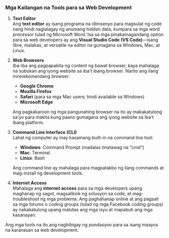 ### **Mga Kailangan na Tools para sa Web Development**

1. **Text Editor**  
   Ang **text editor** ay isang programa na idinisenyo para magsulat ng code nang hindi naglalagay ng anumang hidden data, kumpara sa mga word processor tulad ng Microsoft Word. Isa sa mga pinakamagandang option para sa web developers ay ang **Visual Studio Code (VS Code)**—isang libre, malakas, at versatile na editor na gumagana sa Windows, Mac, at Linux.

2. **Web Browsers**  
   Iba-iba ang pagpapakita ng content ng bawat browser, kaya mahalaga na subukan ang iyong website sa iba't ibang browser. Narito ang ilang inirerekomendang browser:
   - **Google Chrome**
   - **Mozilla Firefox**
   - **Safari** (para sa mga Mac users; hindi available sa Windows)
   - **Microsoft Edge**

   Ang pagkakaroon ng mga pangunahing browser na ito ay makakatulong sa'yo para makita kung paano gumagana ang iyong website sa iba't ibang platform.

3. **Command Line Interface (CLI)**  
   Lahat ng computer ay may kasamang built-in na command line tool:
   - **Windows**: Command Prompt (madalas tinatawag na “cmd”)
   - **Mac**: Terminal
   - **Linux**: Bash

   Ang command line ay mahalaga para magpatakbo ng ilang commands at mag-install ng development tools.

4. **Internet Access**  
   Mahalaga ang **internet access** para sa mga developers upang maghanap ng sagot, magsaliksik ng solusyon sa code, at mag-troubleshoot ng mga problema. Ang paghahanap online at ang pagsali sa mga forums o coding groups (tulad ng mga Facebook coding groups) ay nakakatulong upang malutas ang mga isyu at mapabuti ang mga kasanayan.

Ang mga tools na ito ang nagbibigay ng pundasyon para sa isang maayos na karanasan sa web development.